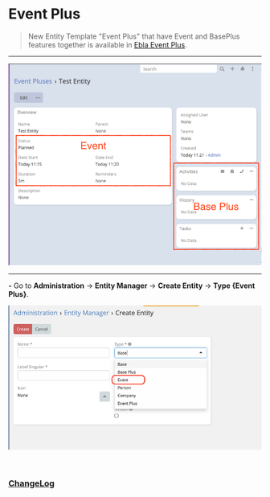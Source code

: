 # Event Plus <a href="https://www.eblasoft.com.tr/espocrm-extension-page/espocrm-ebla-event-plus" target="_blank" id="ext-version" data-id="638eecaa872b85729"></a>

> New Entity Template "Event Plus" that have Event and BasePlus features together is available
> in [Ebla Event Plus](https://www.eblasoft.com.tr/espocrm-extension-page/espocrm-ebla-event-plus).

---

![Event Plus](../../_static/images/espocrm-extensions/event-plus/event-plus.png)

---

**-** Go to **Administration** -> **Entity Manager** -> **Create Entity** -> **Type {Event Plus}**.

![Event Plus](../../_static/images/espocrm-extensions/event-plus/event-plus-op.png)

<br>

### <font color=gray> [ChangeLog](changelog.md) </font>